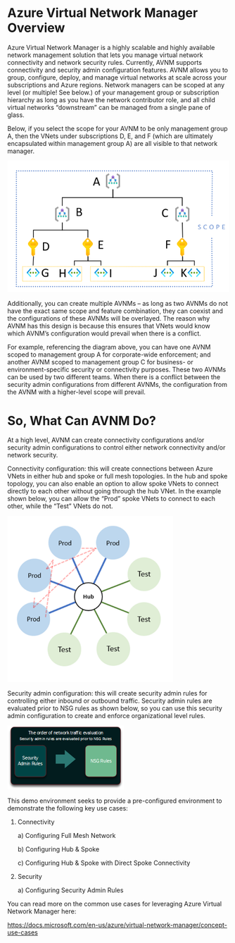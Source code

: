 # Azure Virtual Network Manager Overview

Azure Virtual Network Manager is a highly scalable and highly available network management solution that lets you manage virtual network connectivity and network security rules. Currently, AVNM supports connectivity and security admin configuration features. AVNM allows you to group, configure, deploy, and manage virtual networks at scale across your subscriptions and Azure regions. Network managers can be scoped at any level (or multiple! See below.) of your management group or subscription hierarchy as long as you have the network contributor role, and all child virtual networks “downstream” can be managed from a single pane of glass.

Below, if you select the scope for your AVNM to be only management group A, then the VNets under subscriptions D, E, and F (which are ultimately encapsulated within management group A) are all visible to that network manager.

![Hierarchy](/images/AVNMHierarchyandScoping.png)
	
	
	 
	
	
	
				
		
			
				
						

							
						
					
			
		
	
			
	
	
	
	
	

 

Additionally, you can create multiple AVNMs – as long as two AVNMs do not have the exact same scope and feature combination, they can coexist and the configurations of these AVNMs will be overlayed. The reason why AVNM has this design is because this ensures that VNets would know which AVNM’s configuration would prevail when there is a conflict.

For example, referencing the diagram above, you can have one AVNM scoped to management group A for corporate-wide enforcement; and another AVNM scoped to management group C for business- or environment-specific security or connectivity purposes. These two AVNMs can be used by two different teams. When there is a conflict between the security admin configurations from different AVNMs, the configuration from the AVNM with a higher-level scope will prevail. 

# So, What Can AVNM Do?

At a high level, AVNM can create connectivity configurations and/or security admin configurations to control either network connectivity and/or network security.

Connectivity configuration: this will create connections between Azure VNets in either hub and spoke or full mesh topologies. In the hub and spoke topology, you can also enable an option to allow spoke VNets to connect directly to each other without going through the hub VNet. In the example shown below, you can allow the “Prod” spoke VNets to connect to each other, while the “Test” VNets do not.

![Connectivity](/images/AVNMConnectivity.png)
	
	
	 
	
	
	
				
		
			
				
						

							
						
					
			
		
	
			
	
	
	
	
	
Security admin configuration:  this will create security admin rules for controlling either inbound or outbound traffic. Security admin rules are evaluated prior to NSG rules as shown below, so you can use this security admin configuration to create and enforce organizational level rules.
 
![Security](/images/AVNMSecurity.png)
 
	
	
	 
	
	
	
				
		
			
				
						

							
						
					
			
		
	
			
	
	
	
	
	


This demo environment seeks to provide a pre-configured environment to demonstrate the following key use cases:

1. Connectivity 

    a) Configuring Full Mesh Network
    
    b) Configuring Hub & Spoke
    
    c) Configuring Hub & Spoke with Direct Spoke Connectivity

2. Security

    a) Configuring Security Admin Rules

You can read more on the common use cases for leveraging Azure Virtual Network Manager here:

https://docs.microsoft.com/en-us/azure/virtual-network-manager/concept-use-cases
